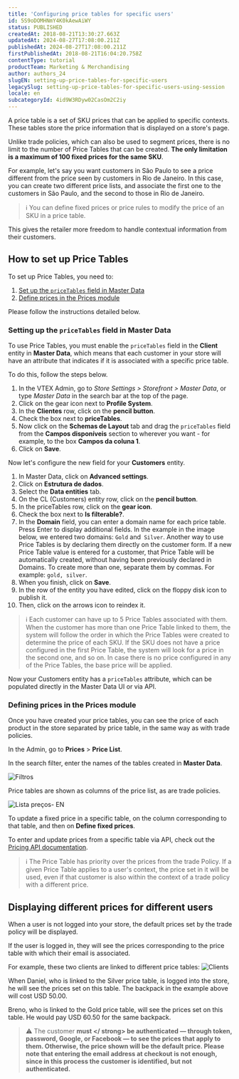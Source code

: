 ```yaml
---
title: 'Configuring price tables for specific users'
id: 5S9oDOMHNmY4K0kAewAiWY
status: PUBLISHED
createdAt: 2018-08-21T13:30:27.663Z
updatedAt: 2024-08-27T17:08:00.211Z
publishedAt: 2024-08-27T17:08:00.211Z
firstPublishedAt: 2018-08-21T16:04:20.758Z
contentType: tutorial
productTeam: Marketing & Merchandising
author: authors_24
slugEN: setting-up-price-tables-for-specific-users
legacySlug: setting-up-price-tables-for-specific-users-using-session
locale: en
subcategoryId: 4id9W3RDyw02CasOm2C2iy
---
```


A price table is a set of SKU prices that can be applied to specific contexts. These tables store the price information that is displayed on a store's page.

Unlike trade policies, which can also be used to segment prices, there is no limit to the number of Price Tables that can be created. **The only limitation is a maximum of 100 fixed prices for the same SKU**.

For example, let's say you want customers in São Paulo to see a price different from the price seen by customers in Rio de Janeiro. In this case, you can create two different price lists, and associate the first one to the customers in São Paulo, and the second to those in Rio de Janeiro.

> ℹ️ You can define fixed prices or price rules to modify the price of an SKU in a price table.

This gives the retailer more freedom to handle contextual information from their customers. 

## How to set up Price Tables

To set up Price Tables, you need to:

1. [Set up the `priceTables` field in Master Data](#set-up-the-pricetables-field-in-master-data)
2. [Define prices in the Prices module](#define-the-prices-in-the-prices-module) 

Please follow the instructions detailed below.

### Setting up the `priceTables` field in Master Data

To use Price Tables, you must enable the `priceTables` field in the __Client__ entity in __Master Data__, which means that each customer in your store will have an attribute that indicates if it is associated with a specific price table.

To do this, follow the steps below.

1. In the VTEX Admin, go to *Store Settings > Storefront > Master Data*, or type *Master Data* in the search bar at the top of the page.
2. Click on the gear icon next to __Profile System__.
3. In the __Clientes__ row, click on the __pencil button__.
4. Check the box next to __priceTables__.
5. Now click on the __Schemas de Layout__ tab and drag the `priceTables` field from the __Campos disponíveis__ section to wherever you want - for example, to the box __Campos da coluna 1__. 
6. Click on __Save__.

Now let's configure the new field for your __Customers__ entity.

1. In Master Data, click on __Advanced settings__.
2. Click on __Estrutura de dados__.
3. Select the __Data entities__ tab.
4. On the CL (Customers) entity row, click on the __pencil button__.
5. In the priceTables row, click on the __gear icon__.
6. Check the box next to __Is filterable?__.
7. In the __Domain__ field, you can enter a domain name for each price table. Press Enter to display additional fields. In the example in the image below, we entered two domains: `Gold` and` Silver`.
Another way to use Price Tables is by declaring them directly on the customer form. If a new Price Table value is entered for a customer, that Price Table will be automatically created, without having been previously declared in Domains. To create more than one, separate them by commas. For example: `gold, silver`.
9. When you finish, click on __Save__.
10. In the row of the entity you have edited, click on the floppy disk icon to publish it.
11. Then, click on the arrows icon to reindex it.

> ℹ️ Each customer can have up to 5 Price Tables associated with them. When the customer has more than one Price Table linked to them, the system will follow the order in which the Price Tables were created to determine the price of each SKU. If the SKU does not have a price configured in the first Price Table, the system will look for a price in the second one, and so on. In case there is no price configured in any of the Price Tables, the base price will be applied.

Now your Customers entity has a `priceTables` attribute, which can be populated directly in the Master Data UI or via API.

### Defining prices in the Prices module

Once you have created your price tables, you can see the price of each product in the store separated by price table, in the same way as with trade policies.

In the Admin, go to __Prices__ > __Price List__.

In the search filter, enter the names of the tables created in __Master Data__.

![Filtros](https://cdn.statically.io/gh/vtexdocs/help-center-content/refs/heads/main/docs/en/tutorials/prices/price-list/setting-up-price-tables-for-specific-users_1.png)

Price tables are shown as columns of the price list, as are trade policies.

![Lista preços- EN](https://cdn.statically.io/gh/vtexdocs/help-center-content/refs/heads/main/docs/en/tutorials/prices/price-list/setting-up-price-tables-for-specific-users_2.png)

To update a fixed price in a specific table, on the column corresponding to that table, and then on __Define fixed prices__. 

To enter and update prices from a specific table via API, check out the [Pricing API documentation](https://developers.vtex.com/reference/prices-and-fixed-prices#createeditfixedpricesonapricetableortradepolicy).

> ℹ️ The Price Table has priority over the prices from the trade Policy. If a given Price Table applies to a user's context, the price set in it will be used, even if that customer is also within the context of a trade policy with a different price.

## Displaying different prices for different users

When a user is not logged into your store, the default prices set by the trade policy will be displayed.

If the user is logged in, they will see the prices corresponding to the price table with which their email is associated.

For example, these two clients are linked to different price tables:
![Clients](https://cdn.statically.io/gh/vtexdocs/help-center-content/refs/heads/main/docs/en/tutorials/prices/price-list/setting-up-price-tables-for-specific-users_3.png)

When Daniel, who is linked to the Silver price table, is logged into the store, he will see the prices set on this table. The backpack in the example above will cost USD 50.00.

Breno, who is linked to the Gold price table, will see the prices set on this table. He would pay USD 60.50 for the same backpack.

> ⚠️ The customer <strong> must </ strong> be authenticated — through token, password, Google, or Facebook — to see the prices that apply to them. Otherwise, the price shown will be the default price. Please note that entering the email address at checkout is not enough, since in this process the customer is identified, but not authenticated.
